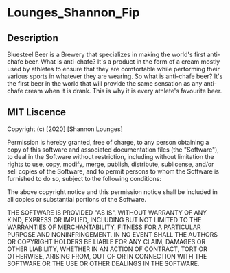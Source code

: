 # Lounges_Shannon_Fip

## Description
Bluesteel Beer is a Brewery that specializes in making the world's first anti-chafe beer. What is anti-chafe? It's a product in the form of a cream mostly used by athletes to ensure that they are comfortable while performing their various sports in whatever they are wearing. So what is anti-chafe beer? It's the first beer in the world that will provide the same sensation as any anti-chafe cream when it is drank. This is why it is every athlete's favourite beer.

## MIT Liscence

Copyright (c) [2020] [Shannon Lounges]

Permission is hereby granted, free of charge, to any person obtaining a copy of this software and associated documentation files (the "Software"), to deal in the Software without restriction, including without limitation the rights to use, copy, modify, merge, publish, distribute, sublicense, and/or sell copies of the Software, and to permit persons to whom the Software is furnished to do so, subject to the following conditions:

The above copyright notice and this permission notice shall be included in all copies or substantial portions of the Software.

THE SOFTWARE IS PROVIDED "AS IS", WITHOUT WARRANTY OF ANY KIND, EXPRESS OR IMPLIED, INCLUDING BUT NOT LIMITED TO THE WARRANTIES OF MERCHANTABILITY, FITNESS FOR A PARTICULAR PURPOSE AND NONINFRINGEMENT. IN NO EVENT SHALL THE AUTHORS OR COPYRIGHT HOLDERS BE LIABLE FOR ANY CLAIM, DAMAGES OR OTHER LIABILITY, WHETHER IN AN ACTION OF CONTRACT, TORT OR OTHERWISE, ARISING FROM, OUT OF OR IN CONNECTION WITH THE SOFTWARE OR THE USE OR OTHER DEALINGS IN THE SOFTWARE.

